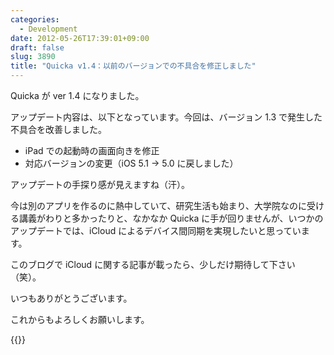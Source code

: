 ```yaml
---
categories:
  - Development
date: 2012-05-26T17:39:01+09:00
draft: false
slug: 3890
title: "Quicka v1.4：以前のバージョンでの不具合を修正しました"
---
```


Quicka が ver 1.4 になりました。

アップデート内容は、以下となっています。今回は、バージョン 1.3 で発生した不具合を改善しました。

* iPad での起動時の画面向きを修正
* 対応バージョンの変更（iOS 5.1 → 5.0 に戻しました）

アップデートの手探り感が見えますね（汗）。

今は別のアプリを作るのに熱中していて、研究生活も始まり、大学院なのに受ける講義がわりと多かったりと、なかなか Quicka に手が回りませんが、いつかのアップデートでは、iCloud によるデバイス間同期を実現したいと思っています。

このブログで iCloud に関する記事が載ったら、少しだけ期待して下さい（笑）。

いつもありがとうございます。

これからもよろしくお願いします。

{{<app id="511606108" title="Quicka 1.4（￥85）" src="http://a3.mzstatic.com/us/r1000/065/Purple/v4/64/65/2f/64652ff0-1f14-87be-a19f-99e65ec781aa/ibjG3fNt4Phm08ZnZUjx0g-temp-upload.cqnwvlfj.100x100-75.png">}}
